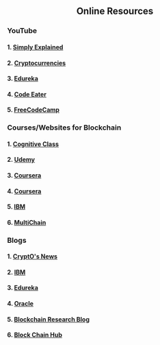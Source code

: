 <h2 align="center"> Online Resources</h2>
<h3>YouTube</h3>
<h4>1.  <a href="<a href="https://www.youtube.com/playlist?list=PLzvRQMJ9HDiSbvXWQ7OdgVccdr7Wni5Qw"> Simply Explained</a> </h4>
 <h4> 2. <a href="https://www.youtube.com/playlist?list=PL2-dafEMk2A7jW7CYUJsBu58JH27bqaNL"> Cryptocurrencies</a> </h4>
 <h4> 3. <a href="https://www.youtube.com/watch?v=QCvL-DWcojc"> Edureka</a></h4>
 <h4> 4. <a href="https://www.youtube.com/watch?v=VU59tR982W4&list=PLgPmWS2dQHW-BRQCQCNYgmHUfCN115pn0"> Code Eater</a></h4>
 <h4> 5. <a href="https://www.youtube.com/watch?v=M576WGiDBdQ"> FreeCodeCamp</a></h4>
  
  <h3>Courses/Websites for Blockchain</h3>
  <h4>1. <a href="https://cognitiveclass.ai/courses/blockchain-course/"> Cognitive Class</a></h4>
 <h4> 2. <a href="https://www.udemy.com/ethereum-and-solidity-the-complete-developers-guide/"> Udemy</a></h4>
  <h4>3. <a href="https://www.coursera.org/learn/blockchain-foundations-and-use-cases"> Coursera</a></h4>
  <h4>4. <a href="https://www.coursera.org/learn/blockchain-basics"> Coursera</a> </h4>
  <h4>5. <a href="https://www.ibm.com/blockchain/hyperledger"> IBM</a></h4>
  <h4>6. <a href="https://www.multichain.com/developers/"> MultiChain</a></h4>
  
<h3>Blogs</h3>
<h4>1. <a href="https://www.crypt0snews.com/"> CryptO's News</a></h4>
  <h4>2. <a href="https://www.ibm.com/blogs/blockchain"> IBM</a></h4>
  <h4>3. <a href="https://www.edureka.co/blog/category/blockchain/"> Edureka</a></h4>
  <h4>4. <a href="https://blogs.oracle.com/blockchain/ "> Oracle</a></h4>
  <h4>5. <a href="https://www.blockchainresearchlab.org/blog/"> Blockchain Research Blog</a></h4>
  <h4>6. <a href="https://blockchainhub.net/blog/"> Block Chain Hub</a></h4>
  
 
  
